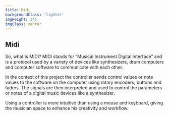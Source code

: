 ```yaml
---
title: Midi
backgroundClass: 'lighter'
imgHeight: 345
imgClass: center
---
```

## Midi
So, what is MIDI? MIDI stands for “Musical Instrument Digital Interface” and is a protocol used by a variety of devices like synthesizers, drum computers and computer software to communicate with each other.

In the context of this project the controller sends control values or note values to the software on the computer using rotary encoders, buttons and faders. The signals are then interpreted and used to control the parameters or notes of a digital music devices like a synthesizer.

Using a controller is more intuitive than using a mouse and keyboard, giving the musician space to enhance his creativity and workflow.